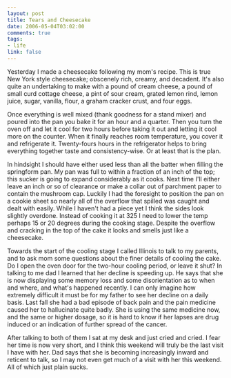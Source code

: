 ```yaml
--- 
layout: post
title: Tears and Cheesecake
date: 2006-05-04T03:02:00
comments: true
tags:
- life
link: false
---
```

Yesterday I made a cheesecake following my mom's recipe. This is true New York style cheesecake; obscenely rich, creamy, and decadent. It's also quite an undertaking to make with a pound of cream cheese, a pound of small curd cottage cheese, a pint of sour cream, grated lemon rind, lemon juice, sugar, vanilla, flour, a graham cracker crust, and four eggs.

Once everything is well mixed (thank goodness for a stand mixer) and poured into the pan you bake it for an hour and a quarter. Then you turn the oven off and let it cool for two hours before taking it out and letting it cool more on the counter. When it finally reaches room temperature, you cover it and refrigerate it. Twenty-fours hours in the refrigerator helps to bring everything together taste and consistency-wise. Or at least that is the plan.

In hindsight I should have either used less than all the batter when filling the springform pan. My pan was full to within a fraction of an inch of the top; this sucker is going to expand considerably as it cooks. Next time I'll either leave an inch or so of clearance or make a collar out of parchment paper to contain the mushroom cap. Luckily I had the foresight to position the pan on a cookie sheet so nearly all of the overflow that spilled was caught and dealt with easily. While I haven't had a piece yet I think the sides look slightly overdone. Instead of cooking it at 325 I need to lower the temp perhaps 15 or 20 degrees during the cooking stage. Despite the overflow and cracking in the top of the cake it looks and smells just like a cheesecake.

Towards the start of the cooling stage I called Illinois to talk to my parents, and to ask mom some questions about the finer details of cooling the cake. Do I open the oven door for the two-hour cooling period, or leave it shut? In talking to me dad I learned that her decline is speeding up. He says that she is now displaying some memory loss and some disorientation as to when and where, and what's happened recently. I can only imagine how extremely difficult it must be for my father to see her decline on a daily basis. Last fall she had a bad episode of back pain and the pain medicine caused her to hallucinate quite badly. She is using the same medicine now, and the same or higher dosage, so it is hard to know if her lapses are drug induced or an indication of further spread of the cancer.

After talking to both of them I sat at my desk and just cried and cried. I fear her time is now very short, and I think this weekend will truly be the last visit I have  with her. Dad says that she is becoming increasingly inward and reticent to talk, so I may not even get much of a visit with her this weekend. All of which just plain sucks.
